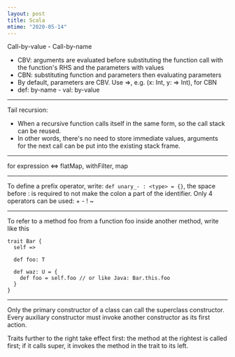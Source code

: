```yaml
---
layout: post
title: Scala
mtime: "2020-05-14"
---
```


Call-by-value - Call-by-name
- CBV: arguments are evaluated before substituting the function call with the function's RHS and the parameters with values
- CBN: substituting function and parameters then evaluating parameters
- By default, parameters are CBV. Use =>, e.g. (x: Int, y: => Int), for CBN
- def: by-name - val: by-value

---
Tail recursion:
- When a recursive function calls itself in the same form, so the call stack can be reused.
- In other words, there's no need to store immediate values, arguments for the next call can be put into the existing stack frame.

---
for expression <=> flatMap, withFilter, map

---
To define a prefix operator, write: `def unary_- : <type> = {}`, the space before : is required to not make the colon a part of the identifier.
Only 4 operators can be used: + - ! ~

---
To refer to a method foo from a function foo inside another method, write like this
```
trait Bar {
  self =>

  def foo: T
  
  def waz: U = {
    def foo = self.foo // or like Java: Bar.this.foo
  }
}
```

---
Only the primary constructor of a class can call the superclass constructor.
Every auxiliary constructor must invoke another constructor as its first action.

Traits further to the right take effect first: the method at the rightest is called first; if it calls super, it invokes the method in the trait to its left.
